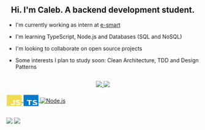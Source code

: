 <h2 align="center">Hi. I'm Caleb. A backend development student.</h2>

- I'm currently working as intern at [e-smart](https://www.imtraff.com.br/esmart/)

- I'm learning TypeScript, Node.js and Databases (SQL and NoSQL)

- I'm looking to collaborate on open source projects

- Some interests I plan to study soon: Clean Architecture, TDD and Design Patterns


##

<div align="center">
  <a href="https://github.com/caleb-freitas">
  <img height="160em" src="https://github-readme-stats.vercel.app/api?username=caleb-freitas&show_icons=false&theme=github_dark&include_all_commits=true&count_private=true"/>
  <img height="160em" src="https://github-readme-stats.vercel.app/api/top-langs/?username=caleb-freitas&layout=compact&langs_count=7&theme=github_dark"/>
</div>

<div style="display: inline_block"><br>
  <img align="center" alt="JavaScript" height="30" width="40" src="https://raw.githubusercontent.com/devicons/devicon/master/icons/javascript/javascript-plain.svg">
  <img align="center" alt="TypeScript" height="30" width="40" src="https://raw.githubusercontent.com/devicons/devicon/master/icons/typescript/typescript-plain.svg">
  <img align="center" alt="Node.js" height="30" width="40" src="https://cdn.jsdelivr.net/gh/devicons/devicon/icons/nodejs/nodejs-plain.svg" />
</div>

##
  
<div>
  <a href="https://www.linkedin.com/in/caleb-freitas" target="_blank"><img src="https://img.shields.io/badge/-LinkedIn-%230077B5?style=for-the-badge&logo=linkedin&logoColor=white" target="_blank"></a>
  <a href = "mailto:calebgfreitas@gmail.com"><img src="https://img.shields.io/badge/-Gmail-%23333?style=for-the-badge&logo=gmail&logoColor=white" target="_blank"></a>
</div>
